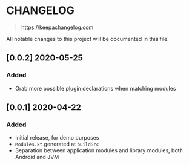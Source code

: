 # CHANGELOG

> https://keepachangelog.com

All notable changes to this project will be documented in this file.

## [0.0.2] 2020-05-25

### Added
- Grab more possible plugin declarations when matching modules

## [0.0.1] 2020-04-22

### Added
- Initial release, for demo purposes
- `Modules.kt` generated at `buildSrc`
- Separation between application modules and library modules, both Android and JVM